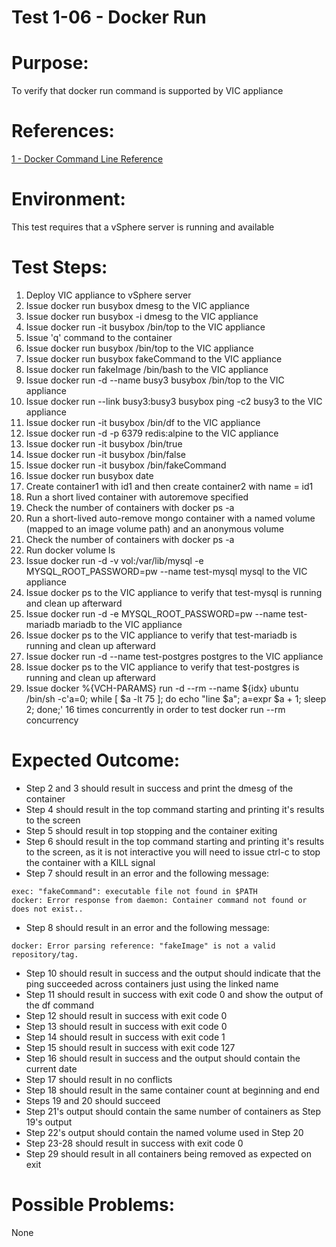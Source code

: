 Test 1-06 - Docker Run
=======

# Purpose:
To verify that docker run command is supported by VIC appliance

# References:
[1 - Docker Command Line Reference](https://docs.docker.com/engine/reference/commandline/run/)

# Environment:
This test requires that a vSphere server is running and available

# Test Steps:
1. Deploy VIC appliance to vSphere server
2. Issue docker run busybox dmesg to the VIC appliance
3. Issue docker run busybox -i dmesg to the VIC appliance
4. Issue docker run -it busybox /bin/top to the VIC appliance
5. Issue 'q' command to the container
6. Issue docker run busybox /bin/top to the VIC appliance
7. Issue docker run busybox fakeCommand to the VIC appliance
8. Issue docker run fakeImage /bin/bash to the VIC appliance
9. Issue docker run -d --name busy3 busybox /bin/top to the VIC appliance
10. Issue docker run --link busy3:busy3 busybox ping -c2 busy3 to the VIC appliance
11. Issue docker run -it busybox /bin/df to the VIC appliance
12. Issue docker run -d -p 6379 redis:alpine to the VIC appliance
13. Issue docker run -it busybox /bin/true
14. Issue docker run -it busybox /bin/false
15. Issue docker run -it busybox /bin/fakeCommand
16. Issue docker run busybox date
17. Create container1 with id1 and then create container2 with name = id1
18. Run a short lived container with autoremove specified
19. Check the number of containers with docker ps -a
20. Run a short-lived auto-remove mongo container with a named volume (mapped to an image volume path) and an anonymous volume
21. Check the number of containers with docker ps -a
22. Run docker volume ls
23. Issue docker run -d -v vol:/var/lib/mysql -e MYSQL_ROOT_PASSWORD=pw --name test-mysql mysql to the VIC appliance
24. Issue docker ps to the VIC appliance to verify that test-mysql is running and clean up afterward
25. Issue docker run -d -e MYSQL_ROOT_PASSWORD=pw --name test-mariadb mariadb to the VIC appliance
26. Issue docker ps to the VIC appliance to verify that test-mariadb is running and clean up afterward
27. Issue docker run -d --name test-postgres postgres to the VIC appliance
28. Issue docker ps to the VIC appliance to verify that test-postgres is running and clean up afterward
29. Issue docker %{VCH-PARAMS} run -d --rm --name ${idx} ubuntu /bin/sh -c'a\=0; while [ $a -lt 75 ]; do echo "line $a"; a\=expr $a + 1; sleep 2; done;' 16 times concurrently in order to test docker run --rm concurrency

# Expected Outcome:
* Step 2 and 3 should result in success and print the dmesg of the container
* Step 4 should result in the top command starting and printing it's results to the screen
* Step 5 should result in top stopping and the container exiting
* Step 6 should result in the top command starting and printing it's results to the screen, as it is not interactive you will need to issue ctrl-c to stop the container with a KILL signal
* Step 7 should result in an error and the following message:
```
exec: "fakeCommand": executable file not found in $PATH
docker: Error response from daemon: Container command not found or does not exist..
```
* Step 8 should result in an error and the following message:
```
docker: Error parsing reference: "fakeImage" is not a valid repository/tag.
```
* Step 10 should result in success and the output should indicate that the ping succeeded across containers just using the linked name
* Step 11 should result in success with exit code 0 and show the output of the df command
* Step 12 should result in success with exit code 0
* Step 13 should result in success with exit code 0
* Step 14 should result in success with exit code 1
* Step 15 should result in success with exit code 127
* Step 16 should result in success and the output should contain the current date
* Step 17 should result in no conflicts
* Step 18 should result in the same container count at beginning and end
* Steps 19 and 20 should succeed
* Step 21's output should contain the same number of containers as Step 19's output
* Step 22's output should contain the named volume used in Step 20
* Step 23-28 should result in success with exit code 0
* Step 29 should result in all containers being removed as expected on exit

# Possible Problems:
None
